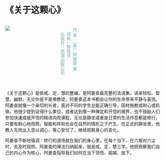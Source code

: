 # 《关于这颗心》

<div>
<div style="float:left">

![](./img/0.webp)

</div>
<div style="float:left; width:10em">&nbsp</div>
<div style="float:left; padding:20px;text-align:top; color: rgb(112, 177, 178); writing-mode: vertical-rl ">
作   者：｛泰｝阿姜查 著

译者：赖隆彦

出版社：南海出版公司
</div>
<div style="clear:both"></div>
</div>

《关于这颗心》是依戒、定、慧的整编，是阿姜查最完整的法语集，读来轻松、智慧、幽默，无论你是不是佛教徒，阿姜查这本书都会让你的生命带来平静与喜悦。阿姜查就像一个亲切的长者，面对不同的学生总能正确引导，因材施教或耐心或机锋。他很少提到证得什么果位，或者达到哪一种禅定和开悟的境界，也不鼓励人们参加快速成就开悟的精进内观课程，无论是静坐或者是日常的生活作息都是修行，只要有耐心地观照，智能和祥和也会在自然的情形之下产生，在正式的静坐里，他教人先观出入息以调心，等心安住了，继续观察身心的变化。

阿姜查不断地强调：修行的道场就在我们的身心里，在每个当下，在六根对六尘时，去及时观照。阿姜查的禅法归纳起来，就是戒、定、慧三学。他把观察我们自己的内心作为核心，阿姜查指导我们如何在当下领悟、超越、放下。
